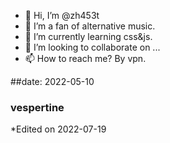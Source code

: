 - 👋 Hi, I’m @zh453t
- 👀 I’m a fan of alternative music.
- 🌱 I’m currently learning css&js.
- 💞️ I’m looking to collaborate on ...
- 📫 How to reach me? By vpn.

##date: 2022-05-10

### vespertine


<!---
zh453t/zh453t is a ✨ special ✨ repository because its `README.md` (this file) appears on your GitHub profile.
You can click the Preview link to take a look at your changes.
--->
*Edited on 2022-07-19
